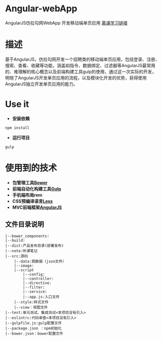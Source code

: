 # Angular-webApp
AngularJS仿拉勾网WebApp 开发移动端单页应用
 [慕课学习链接](http://coding.imooc.com/class/80.html)
# 描述
基于AngularJS，仿拉勾网开发一个招聘类的移动端单页应用，包括登录、注册、搜索、查看、收藏等功能，涵盖如指令、数据绑定、过滤器等AngularJS最常用的、难理解的核心概念以及前端构建工具gulp的使用，通过这一次实际的开发，明晓了AngularJS开发单页应用的流程，以及模块化开发的优势，获得使用AngularJS独立开发单页应用的能力。
# Use it
- **安装依赖**
```
npm install
```
- **运行项目**
```
gulp
```
# 使用到的技术

- **包管理工具[Bower](https://bower.io/)**
- **前端自动化构建工具[Gulp](http://www.gulpjs.com.cn/)**
- **手机端布局rem**
- **CSS预编译语言[Less](http://lesscss.cn/)**
- **MVC前端框架[AngularJS](https://angular.cn/)**

## 文件目录说明
```
|--bower_components:
|--build:
|--dist:产品发布目录(部署发布)
|--note:听课笔记
|--src:源码
    |--data:假数据（json文件）
    |--image:
    |--script
        |--config:
        |--controller:
        |--directive:
        |--filter:
        |--service:
        |--app.js:入口文件
    |--style:样式文件
    |--view：视图文件
|--test:单元测试、集成测试<本项目没有引入>
|--eslintrc:代码审查<本项目没有引入>
|--gulpfile.js:gulp配置文件
|--package.json ：npm初始化
|--bower.json：bower配置文件
```
